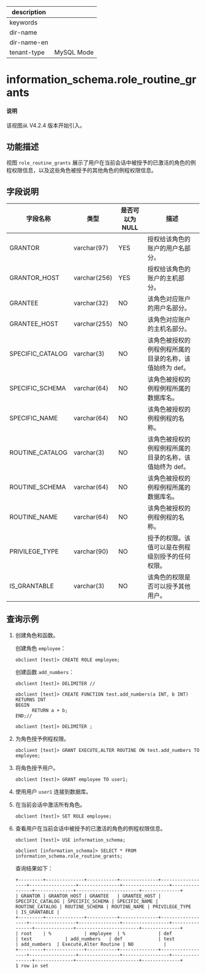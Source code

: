 |description||
|---|---|
|keywords||
|dir-name||
|dir-name-en||
|tenant-type| MySQL Mode |

# information_schema.role_routine_grants

<main id="notice" type='explain'>
<h4>说明</h4>
<p>该视图从 V4.2.4 版本开始引入。</p>
</main>

## 功能描述

视图 `role_routine_grants` 展示了用户在当前会话中被授予的已激活的角色的例程权限信息，以及这些角色被授予的其他角色的例程权限信息。

## 字段说明

| **字段名称**   | **类型**     | **是否可以为 NULL**  | **描述**        |
|----------------|--------------|----------------------|-----------------|
| GRANTOR        | varchar(97)  | YES  | 授权给该角色的账户的用户名部分。    |
| GRANTOR_HOST   | varchar(256) | YES  | 授权给该角色的账户的主机部分。      |
| GRANTEE        | varchar(32)  | NO   | 该角色对应账户的用户名部分。      |
| GRANTEE_HOST   | varchar(255) | NO   | 该角色对应账户的主机名部分。    | 
| SPECIFIC_CATALOG | varchar(3) | NO   | 该角色被授权的例程例程所属的目录的名称，该值始终为 def。   |
| SPECIFIC_SCHEMA  | varchar(64)| NO   | 该角色被授权的例程例程所属的数据库名。   |
| SPECIFIC_NAME    | varchar(64)| NO   | 该角色被授权的例程例程的名称。         |
| ROUTINE_CATALOG  | varchar(3) | NO   | 该角色被授权的例程例程所属的目录的名称，该值始终为 def。         |
| ROUTINE_SCHEMA   | varchar(64)| NO   | 该角色被授权的例程例程所属的数据库名。          |
| ROUTINE_NAME     | varchar(64)| NO   | 该角色被授权的例程例程的名称。         |
| PRIVILEGE_TYPE   | varchar(90)| NO   | 授予的权限。该值可以是在例程级别授予的任何权限。         |
| IS_GRANTABLE     | varchar(3) | NO   | 该角色的权限是否可以授予其他用户。         |

## 查询示例

1. 创建角色和函数。

   创建角色 `employee`：

   ```shell
   obclient [test]> CREATE ROLE employee;
   ```

   创建函数 `add_numbers`：

   ```shell
   obclient [test]> DELIMITER //
   ```

   ```shell
   obclient [test]> CREATE FUNCTION test.add_numbers(a INT, b INT)
   RETURNS INT
   BEGIN
         RETURN a + b;
   END;// 
   ```

   ```shell
   obclient [test]> DELIMITER ;
   ```

2. 为角色授予例程权限。

   ```shell
   obclient [test]> GRANT EXECUTE,ALTER ROUTINE ON test.add_numbers TO employee; 
   ```

3. 将角色授予用户。

   ```shell
   obclient [test]> GRANT employee TO user1;
   ```

4. 使用用户 `user1` 连接到数据库。

5. 在当前会话中激活所有角色。

   ```shell
   obclient [test]> SET ROLE employee;
   ```

6. 查看用户在当前会话中被授予的已激活的角色的例程权限信息。

    ```shell
    obclient [test]> USE information_schema;
    ```

    ```shell
    obclient [information_schema]> SELECT * FROM information_schema.role_routine_grants;
    ```

    查询结果如下：

    ```shell
    +---------+--------------+-----------+--------------+------------------+-----------------+---------------+-----------------+----------------+--------------+-----------------------+--------------+
    | GRANTOR | GRANTOR_HOST | GRANTEE   | GRANTEE_HOST | SPECIFIC_CATALOG | SPECIFIC_SCHEMA | SPECIFIC_NAME | ROUTINE_CATALOG | ROUTINE_SCHEMA | ROUTINE_NAME | PRIVILEGE_TYPE        | IS_GRANTABLE |
    +---------+--------------+-----------+--------------+------------------+-----------------+---------------+-----------------+----------------+--------------+-----------------------+--------------+
    | root    | %            | employee  | %            | def              | test            | add_numbers   | def             | test           | add_numbers  | Execute,Alter Routine | NO           |
    +---------+--------------+-----------+--------------+------------------+-----------------+---------------+-----------------+----------------+--------------+-----------------------+--------------+
    1 row in set
    ```

